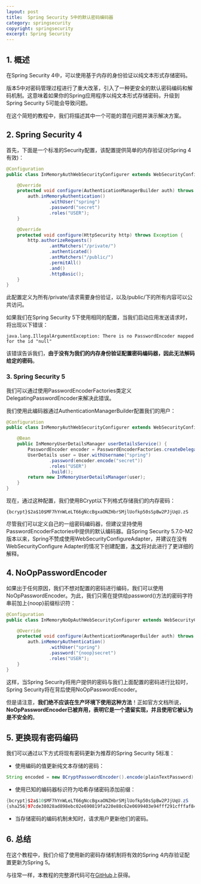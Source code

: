 ```yaml
---
layout: post
title:  Spring Security 5中的默认密码编码器
category: springsecurity
copyright: springsecurity
excerpt: Spring Security
---
```


## 1. 概述

在Spring Security 4中，可以使用基于内存的身份验证以纯文本形式存储密码。

版本5中对密码管理过程进行了重大改革，引入了一种更安全的默认密码编码和解码机制。这意味着如果你的Spring应用程序以纯文本形式存储密码，升级到Spring Security 5可能会导致问题。

在这个简短的教程中，我们将描述其中一个可能的潜在问题并演示解决方案。

## 2. Spring Security 4

首先，下面是一个标准的Security配置，该配置提供简单的内存验证(对Spring 4有效)：

```java
@Configuration
public class InMemoryAuthWebSecurityConfigurer extends WebSecurityConfigurerAdapter {

    @Override
    protected void configure(AuthenticationManagerBuilder auth) throws Exception {
        auth.inMemoryAuthentication()
                .withUser("spring")
                .password("secret")
                .roles("USER");
    }

    @Override
    protected void configure(HttpSecurity http) throws Exception {
        http.authorizeRequests()
                .antMatchers("/private/")
                .authenticated()
                .antMatchers("/public/")
                .permitAll()
                .and()
                .httpBasic();
    }
}
```

此配置定义为所有/private/请求需要身份验证，以及/public/下的所有内容可以公共访问。

如果我们在Spring Security 5下使用相同的配置，当我们启动应用发送请求时，将出现以下错误：

```shell
java.lang.IllegalArgumentException: There is no PasswordEncoder mapped for the id "null"
```

该错误告诉我们，**由于没有为我们的内存身份验证配置密码编码器，因此无法解码给定的密码**。

### 3. Spring Security 5

我们可以通过使用PasswordEncoderFactories类定义DelegatingPasswordEncoder来解决此错误。

我们使用此编码器通过AuthenticationManagerBuilder配置我们的用户：

```java
@Configuration
public class InMemoryAuthWebSecurityConfigurer extends WebSecurityConfigurerAdapter {

    @Bean
    public InMemoryUserDetailsManager userDetailsService() {
        PasswordEncoder encoder = PasswordEncoderFactories.createDelegatingPasswordEncoder();
        UserDetails user = User.withUsername("spring")
                .password(encoder.encode("secret"))
                .roles("USER")
                .build();
        return new InMemoryUserDetailsManager(user);
    }
}
```

现在，通过这种配置，我们使用BCrypt以下列格式存储我们的内存密码：

```shell
{bcrypt}$2a$10$MF7hYnWLeLT66gNccBgxaONZHbrSMjlUofkp50sSpBw2PJjUqU.zS
```

尽管我们可以定义自己的一组密码编码器，但建议坚持使用PasswordEncoderFactories中提供的默认编码器。自Spring Security 5.7.0-M2版本以来，Spring不赞成使用WebSecurityConfigureAdapter，并建议在没有WebSecurityConfigure Adapter的情况下创建配置，[本文]()将对此进行了更详细的解释。

## 4. NoOpPasswordEncoder

如果出于任何原因，我们不想对配置的密码进行编码，我们可以使用NoOpPasswordEncoder。为此，我们只需在提供给password()方法的密码字符串前加上{noop}前缀标识符：

```java
@Configuration
public class InMemoryNoOpAuthWebSecurityConfigurer extends WebSecurityConfigurerAdapter {

    @Override
    protected void configure(AuthenticationManagerBuilder auth) throws Exception {
        auth.inMemoryAuthentication()
                .withUser("spring")
                .password("{noop}secret")
                .roles("USER");
    }
}
```

这样，当Spring Security将用户提供的密码与我们上面配置的密码进行比较时，Spring Security将在背后使用NoOpPasswordEncoder。

但是请注意，**我们绝不应该在生产环境下使用这种方法**！正如官方文档所说，**NoOpPasswordEncoder已被弃用，表明它是一个遗留实现，并且使用它被认为是不安全的**。

## 5. 更换现有密码编码

我们可以通过以下方式将现有密码更新为推荐的Spring Security 5标准：

+ 使用编码的值更新纯文本存储的密码：

```java
String encoded = new BCryptPasswordEncoder().encode(plainTextPassword);
```

+ 使用已知的编码器标识符为哈希存储密码添加前缀：

```java
{bcrypt}$2a$10$MF7hYnWLeLT66gNccBgxaONZHbrSMjlUofkp50sSpBw2PJjUqU.zS
{sha256}97cde38028ad898ebc02e690819fa220e88c62e0699403e94fff291cfffaf8410849f27605abcbc0
```

+ 当存储密码的编码机制未知时，请求用户更新他们的密码。

## 6. 总结

在这个教程中，我们介绍了使用新的密码存储机制将有效的Spring 4内存验证配置更新为Spring 5。

与往常一样，本教程的完整源代码可在[GitHub](https://github.com/tuyucheng7/taketoday-tutorial4j/tree/master/spring-security-modules)上获得。